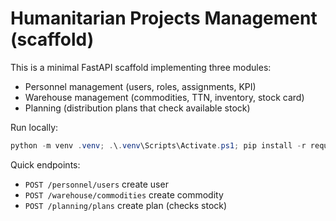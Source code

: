 # Humanitarian Projects Management (scaffold)

This is a minimal FastAPI scaffold implementing three modules:

- Personnel management (users, roles, assignments, KPI)
- Warehouse management (commodities, TTN, inventory, stock card)
- Planning (distribution plans that check available stock)

Run locally:

```powershell
python -m venv .venv; .\.venv\Scripts\Activate.ps1; pip install -r requirements.txt; uvicorn app.main:app --reload
```

Quick endpoints:
- `POST /personnel/users` create user
- `POST /warehouse/commodities` create commodity
- `POST /planning/plans` create plan (checks stock)
